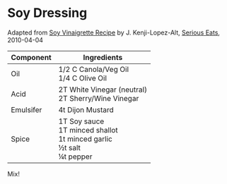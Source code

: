 # Soy Dressing

Adapted from [Soy Vinaigrette Recipe](http://www.seriouseats.com/recipes/2010/04/soy-vinaigrette.html) by J. Kenji-Lopez-Alt,
[Serious Eats](http://www.seriouseats.com/), 2010-04-04

|  Component | Ingredients |
|------------|-------------|
|  Oil            | 1/2 C Canola/Veg Oil<br> 1/4 C Olive Oil |
|  Acid           | 2T White Vinegar (neutral)<br> 2T Sherry/Wine Vinegar |
|  Emulsifer      | 4t Dijon Mustard |
|  Spice          | 1T Soy sauce<br> 1T minced shallot<br> 1t minced garlic <br>&frac12;t salt<br>&frac14;t pepper |

Mix!
 
